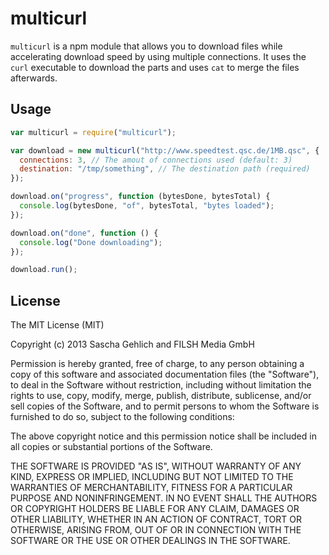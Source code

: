 multicurl
=========

`multicurl` is a npm module that allows you to download files while accelerating download speed by using multiple connections. It uses the `curl` executable to download the parts and uses `cat` to merge the files afterwards.

## Usage

```js
var multicurl = require("multicurl");

var download = new multicurl("http://www.speedtest.qsc.de/1MB.qsc", {
  connections: 3, // The amout of connections used (default: 3)
  destination: "/tmp/something", // The destination path (required)
});

download.on("progress", function (bytesDone, bytesTotal) {
  console.log(bytesDone, "of", bytesTotal, "bytes loaded");
});

download.on("done", function () {
  console.log("Done downloading");
});

download.run();
```

## License

The MIT License (MIT)

Copyright (c) 2013 Sascha Gehlich and FILSH Media GmbH

Permission is hereby granted, free of charge, to any person obtaining a copy of this software and associated documentation files (the "Software"), to deal in the Software without restriction, including without limitation the rights to use, copy, modify, merge, publish, distribute, sublicense, and/or sell copies of the Software, and to permit persons to whom the Software is furnished to do so, subject to the following conditions:

The above copyright notice and this permission notice shall be included in all copies or substantial portions of the Software.

THE SOFTWARE IS PROVIDED "AS IS", WITHOUT WARRANTY OF ANY KIND, EXPRESS OR IMPLIED, INCLUDING BUT NOT LIMITED TO THE WARRANTIES OF MERCHANTABILITY, FITNESS FOR A PARTICULAR PURPOSE AND NONINFRINGEMENT. IN NO EVENT SHALL THE AUTHORS OR COPYRIGHT HOLDERS BE LIABLE FOR ANY CLAIM, DAMAGES OR OTHER LIABILITY, WHETHER IN AN ACTION OF CONTRACT, TORT OR OTHERWISE, ARISING FROM, OUT OF OR IN CONNECTION WITH THE SOFTWARE OR THE USE OR OTHER DEALINGS IN THE SOFTWARE.
